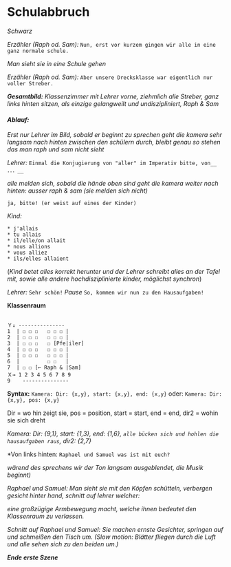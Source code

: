 Schulabbruch
==================

*Schwarz*

*Erzähler (Raph od. Sam):* `Nun, erst vor kurzem gingen wir alle in eine ganz normale schule.`

*Man sieht sie in eine Schule gehen*

*Erzähler (Raph od. Sam):* `Aber unsere Drecksklasse war eigentlich nur voller Streber.`


*__Gesamtbild:__ Klassenzimmer mit Lehrer vorne, ziehmlich alle Streber, ganz links hinten sitzen, als einzige gelangweilt und undiszipliniert, Raph & Sam*

#### *__Ablauf:__*

*Erst nur Lehrer im Bild, sobald er beginnt zu sprechen geht die kamera sehr langsam nach hinten zwischen den schülern durch, bleibt genau so stehen das man raph und sam nicht sieht*

*Lehrer:* `Einmal die Konjugierung von "aller" im Imperativ bitte, von__ ．．．__`

*alle melden sich, sobald die hände oben sind geht die kamera weiter nach hinten: ausser raph & sam (sie melden sich nicht)*

`ja, bitte! (er weist auf eines der Kinder)`

*Kind:*
```
* j'allais
* tu allais
* il/elle/on allait
* nous allions
* vous alliez
* ils/elles allaient
```

(*Kind betet alles korrekt herunter und der Lehrer schreibt alles an der Tafel mit, sowie alle andere hochdisziplinierte kinder, möglichst synchron*)

*Lehrer:* `Sehr schön!` *Pause* `So, kommen wir nun zu den Hausaufgaben!`


__Klassenraum__
```

Ｙ↓ ---------------
1  | ☐ ☐ ☐   ☐ ☐ ☐ |
2  | ☐ ☐ ☐   ☐ ☐ ☐ |
3  | ☐ ☐ ☐   ☐ [Pfe|iler]
4  | ☐ ☐ ☐   ☐ ☐ ☐ |
5  | ☐ ☐ ☐   ☐ ☐ ☐ |
6  |         ☐ ☐   |
7  | ☐ ☐ [← Raph & |Sam]
Ｘ→ 1 2 3 4 5 6 7 8 9
9    ---------------
```
__Syntax:__ `Kamera: Dir: {x,y}, start: {x,y}, end: {x,y}`
oder: `Kamera: Dir: {x,y}, pos: {x,y}`

Dir = wo hin zeigt sie, pos = position, start = start, end = end, dir2 = wohin sie sich dreht


*Kamera: Dir: {9,1}, start: {1,3}, end: {1,6}, `alle bücken sich und hohlen die hausaufgaben raus`, dir2: {2,7}*

*Von links hinten: `Raphael und Samuel was ist mit euch?`

*wärend des sprechens wir der Ton langsam ausgeblendet, die Musik beginnt)*

*Raphael und Samuel: Man sieht sie mit den Köpfen schütteln, verbergen gesicht hinter hand, schnitt auf lehrer welcher:*

*eine großzügige Armbewegung macht, welche ihnen bedeutet den Klassenraum zu verlassen.*

*Schnitt auf Raphael und Samuel: Sie machen ernste Gesichter, springen auf und schmeißen den Tisch um. (Slow motion: Blätter fliegen durch die Luft
und alle sehen sich zu den beiden um.)*

*__Ende erste Szene__*
